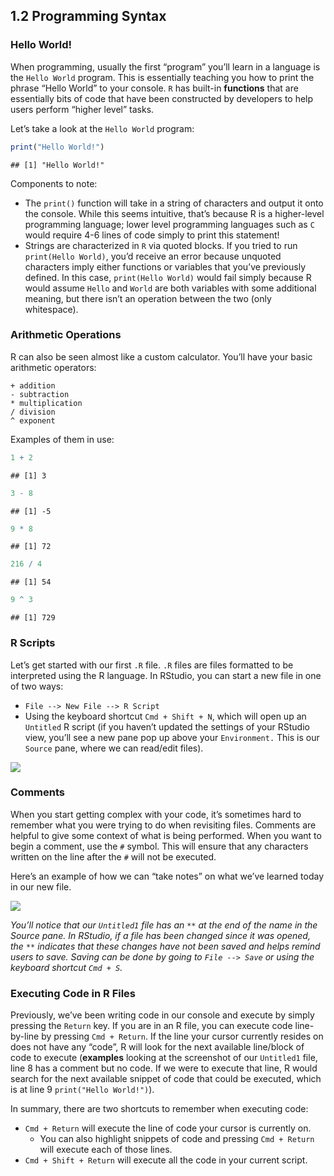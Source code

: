 
## 1.2 Programming Syntax

### Hello World!

When programming, usually the first “program” you’ll learn in a language
is the `Hello World` program. This is essentially teaching you how to
print the phrase “Hello World” to your console. `R` has built-in
**functions** that are essentially bits of code that have been
constructed by developers to help users perform “higher level” tasks.

Let’s take a look at the `Hello World` program:

``` r
print("Hello World!")
```

    ## [1] "Hello World!"

Components to note:

-   The `print()` function will take in a string of characters and
    output it onto the console. While this seems intuitive, that’s
    because R is a higher-level programming language; lower level
    programming languages such as `C` would require 4-6 lines of code
    simply to print this statement!
-   Strings are characterized in `R` via quoted blocks. If you tried to
    run `print(Hello World)`, you’d receive an error because unquoted
    characters imply either functions or variables that you’ve
    previously defined. In this case, `print(Hello World)` would fail
    simply because R would assume `Hello` and `World` are both variables
    with some additional meaning, but there isn’t an operation between
    the two (only whitespace).

### Arithmetic Operations

R can also be seen almost like a custom calculator. You’ll have your
basic arithmetic operators:

    + addition
    - subtraction
    * multiplication
    / division
    ^ exponent

Examples of them in use:

``` r
1 + 2
```

    ## [1] 3

``` r
3 - 8
```

    ## [1] -5

``` r
9 * 8
```

    ## [1] 72

``` r
216 / 4
```

    ## [1] 54

``` r
9 ^ 3
```

    ## [1] 729

### R Scripts

Let’s get started with our first `.R` file. `.R` files are files
formatted to be interpreted using the R language. In RStudio, you can
start a new file in one of two ways:

-   `File --> New File --> R Script`
-   Using the keyboard shortcut `Cmd + Shift + N`, which will open up an
    `Untitled` R script (if you haven’t updated the settings of your
    RStudio view, you’ll see a new pane pop up above your `Environment.`
    This is our `Source` pane, where we can read/edit files).

![](/Users/michaellok4/projects/DSCI101-data-viz/images/1-new_file.png)

### Comments

When you start getting complex with your code, it’s sometimes hard to
remember what you were trying to do when revisiting files. Comments are
helpful to give some context of what is being performed. When you want
to begin a comment, use the `#` symbol. This will ensure that any
characters written on the line after the `#` will not be executed.

Here’s an example of how we can “take notes” on what we’ve learned today
in our new file.

![](/Users/michaellok4/projects/DSCI101-data-viz/images/1-comments.png)

*You’ll notice that our `Untitled1` file has an `**` at the end of the
name in the Source pane. In RStudio, if a file has been changed since it
was opened, the `**` indicates that these changes have not been saved
and helps remind users to save. Saving can be done by going to
`File --> Save` or using the keyboard shortcut `Cmd + S`.*

### Executing Code in R Files

Previously, we’ve been writing code in our console and execute by simply
pressing the `Return` key. If you are in an R file, you can execute code
line-by-line by pressing `Cmd + Return`. If the line your cursor
currently resides on does not have any “code”, R will look for the next
available line/block of code to execute (**examples** looking at the
screenshot of our `Untitled1` file, line 8 has a comment but no code. If
we were to execute that line, R would search for the next available
snippet of code that could be executed, which is at line 9
`print("Hello World!")`).

In summary, there are two shortcuts to remember when executing code:

-   `Cmd + Return` will execute the line of code your cursor is
    currently on.
    -   You can also highlight snippets of code and pressing
        `Cmd + Return` will execute each of those lines.
-   `Cmd + Shift + Return` will execute all the code in your current
    script.
